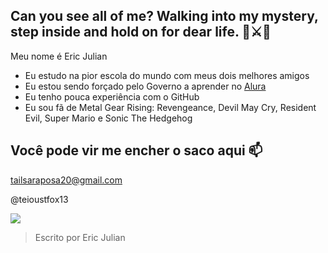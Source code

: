 ## Can you see all of me? Walking into my mystery, step inside and hold on for dear life. 🔵⚔🔵

Meu nome é Eric Julian

- Eu estudo na pior escola do mundo com meus dois melhores amigos
- Eu estou sendo forçado pelo Governo a aprender no [Alura](https://www.alura.com.br)
- Eu tenho pouca experiência com o GitHub
- Eu sou fã de Metal Gear Rising: Revengeance, Devil May Cry, Resident Evil, Super Mario e Sonic The Hedgehog

## Você pode vir me encher o saco aqui 📫

tailsaraposa20@gmail.com

@teioustfox13

![](https://media1.tenor.com/m/LeNTjGzMw9EAAAAC/lady-devil-may-cry-v.gif)

> Escrito por Eric Julian
